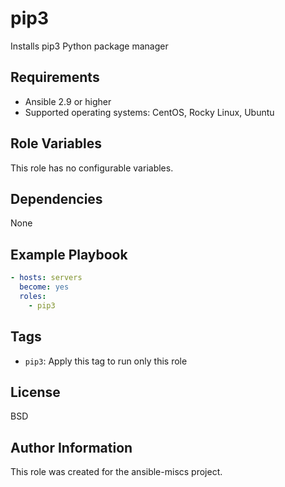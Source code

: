 pip3
=========

Installs pip3 Python package manager

Requirements
------------

- Ansible 2.9 or higher
- Supported operating systems: CentOS, Rocky Linux, Ubuntu

Role Variables
--------------

This role has no configurable variables.

Dependencies
------------

None

Example Playbook
----------------

```yaml
- hosts: servers
  become: yes
  roles:
    - pip3
```

Tags
----

- `pip3`: Apply this tag to run only this role

License
-------

BSD

Author Information
------------------

This role was created for the ansible-miscs project.
